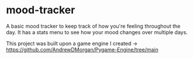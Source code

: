 # mood-tracker
A basic mood tracker to keep track of how you're feeling throughout the day. It has a stats menu to see how your mood changes over multiple days.

This project was built upon a game engine I created -> https://github.com/AndrewDMorgan/Pygame-Engine/tree/main
